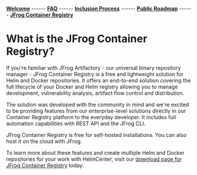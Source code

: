[__Welcome__](index.md) ------ 
[__FAQ__](faq.md) ------ 
[__Inclusion Process__](inclusion.md) ------ 
[__Public Roadmap__](roadmap.md) ------ 
[__JFrog Container Registry__](jforg-cr.md)

# What is the JFrog Container Registry?

If you're familiar with JFrog Artifactory - our universal binary repository manager - JFrog Container Registry is a free and lightweight solution for Helm and Docker repositories. It offers an end-to-end solution covering the full lifecycle of your Docker and Helm registry allowing you to manage development, vulnerability analysis, artifact flow control and distribution.

The solution was developed with the community in mind and we're excited to be providing features from our enterprise-level solutions directly in our Container Registry platform to the everyday developer. It includes full automation capabilities with REST API and the JFrog CLI. 

JFrog Container Registry is free for self-hosted installations. You can also host it on the cloud with JFrog.

To learn more about these features and create multiple Helm and Docker repositories for your work with HelmCenter, visit our [download page for JFrog Container Registry](https://jfrog.com/download-jfrog-container-registry/) today.
